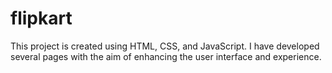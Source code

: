 # flipkart
This project is created using HTML, CSS, and JavaScript. I have developed several pages with the aim of enhancing the user interface and experience.



